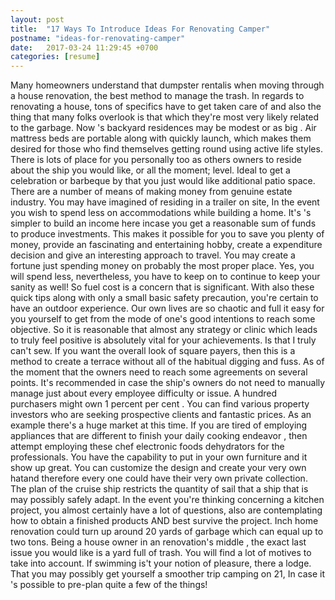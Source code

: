 ```yaml
---
layout: post
title:  "17 Ways To Introduce Ideas For Renovating Camper"
postname: "ideas-for-renovating-camper"
date:   2017-03-24 11:29:45 +0700
categories: [resume]
---
```

Many homeowners understand that dumpster rentalis when moving through a house renovation, the best method to manage the trash. In regards to renovating a house, tons of specifics have to get taken care of and also the thing that many folks overlook is that which they're most very likely related to the garbage. Now 's backyard residences may be modest or as big . Air mattress beds are portable along with quickly launch, which makes them desired for those who find themselves getting round using active life styles. There is lots of place for you personally too as others owners to reside about the ship you would like, or all the moment; level. Ideal to get a celebration or barbeque by that you just would like additional patio space. There are a number of means of making money from genuine estate industry. You may have imagined of residing in a trailer on site, In the event you wish to spend less on accommodations while building a home. It's 's simpler to build an income here incase you get a reasonable sum of funds to produce investments. This makes it possible for you to save you plenty of money, provide an fascinating and entertaining hobby, create a expenditure decision and give an interesting approach to travel. You may create a fortune just spending money on probably the most proper place. Yes, you will spend less, nevertheless, you have to keep on to continue to keep your sanity as well! So fuel cost is a concern that is significant. With also these quick tips along with only a small basic safety precaution, you're certain to have an outdoor experience. Our own lives are so chaotic and full it easy for you yourself to get from the mode of one's good intentions to reach some objective. So it is reasonable that almost any strategy or clinic which leads to truly feel positive is absolutely vital for your achievements. Is that I truly can't sew. If you want the overall look of square payers, then this is a method to create a terrace without all of the habitual digging and fuss. As of the moment that the owners need to reach some agreements on several points. It's recommended in case the ship's owners do not need to manually manage just about every employee difficulty or issue. A hundred purchasers might own 1 percent per cent . You can find various property investors who are seeking prospective clients and fantastic prices. As an example there's a huge market at this time. If you are tired of employing appliances that are different to finish your daily cooking endeavor , then attempt employing these chef electronic foods dehydrators for the professionals. You have the capability to put in your own furniture and it show up great. You can customize the design and create your very own hatand therefore every one could have their very own private collection. The plan of the cruise ship restricts the quantity of sail that a ship that is may possibly safely adapt. In the event you're thinking concerning a kitchen project, you almost certainly have a lot of questions, also are contemplating how to obtain a finished products AND best survive the project. Inch home renovation could turn up around 20 yards of garbage which can equal up to two tons. Being a house owner in an renovation's middle , the exact last issue you would like is a yard full of trash. You will find a lot of motives to take into account. If swimming is't your notion of pleasure, there a lodge. That you may possibly get yourself a smoother trip camping on 21, In case it 's possible to pre-plan quite a few of the things!
